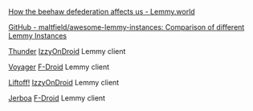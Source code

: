 
[How the beehaw defederation affects us - Lemmy.world](https://lemmy.world/post/149743)

[GitHub - maltfield/awesome-lemmy-instances: Comparison of different Lemmy Instances](https://github.com/maltfield/awesome-lemmy-instances)

[Thunder](https://github.com/thunder-app/thunder)
[IzzyOnDroid](https://apt.izzysoft.de/fdroid/index/apk/com.hjiangsu.thunder)
Lemmy client

[Voyager](https://github.com/aeharding/voyager)
[F-Droid](https://f-droid.org/app/app.vger.voyager)
Lemmy client

[Liftoff!](https://github.com/liftoff-app/liftoff)
[IzzyOnDroid](https://apt.izzysoft.de/fdroid/index/apk/com.liftoffapp.liftoff)
Lemmy client

[Jerboa](https://github.com/dessalines/jerboa)
[F-Droid](https://www.f-droid.org/app/com.jerboa)
Lemmy client
